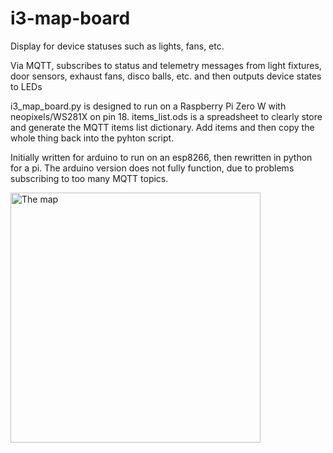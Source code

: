 # i3-map-board
Display for device statuses such as lights, fans, etc.

Via MQTT, subscribes to status and telemetry messages from light fixtures, door sensors, exhaust fans, disco balls, etc.  and then outputs device states to LEDs

i3_map_board.py is designed to run on a Raspberry Pi Zero W with neopixels/WS281X on pin 18.
items_list.ods is a spreadsheet to clearly store and generate the MQTT items list dictionary. Add items and then copy the whole thing back into the pyhton script.

Initially written for arduino to run on an esp8266, then rewritten in python for a pi. The arduino version does not fully function, due to problems subscribing to too many MQTT topics.

<img src="https://www.i3detroit.org/wi/images/thumb/d/d5/IoT_map.jpg/768px-IoT_map.jpg" alt="The map" width="400">
